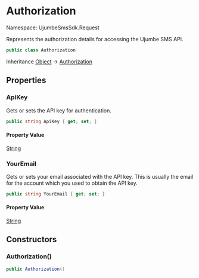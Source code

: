 # Authorization

Namespace: UjumbeSmsSdk.Request

Represents the authorization details for accessing the Ujumbe SMS API.

```csharp
public class Authorization
```

Inheritance [Object](https://docs.microsoft.com/en-us/dotnet/api/system.object) → [Authorization](./ujumbesmssdk.request.authorization.md)

## Properties

### **ApiKey**

Gets or sets the API key for authentication.

```csharp
public string ApiKey { get; set; }
```

#### Property Value

[String](https://docs.microsoft.com/en-us/dotnet/api/system.string)<br>

### **YourEmail**

Gets or sets your email associated with the API key. This is usually the email for the account which you used to obtain the API key.

```csharp
public string YourEmail { get; set; }
```

#### Property Value

[String](https://docs.microsoft.com/en-us/dotnet/api/system.string)<br>

## Constructors

### **Authorization()**

```csharp
public Authorization()
```
